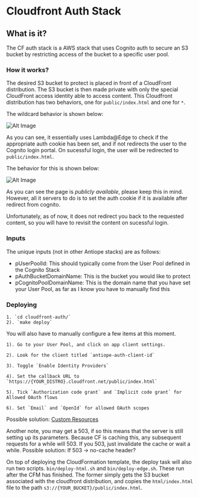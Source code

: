 # Cloudfront Auth Stack


## What is it?

The CF auth stack is a AWS stack that uses Cognito auth to secure an S3 bucket by restricting access of the bucket to a specific user pool.

### How it works?
The desired S3 bucket to protect is placed in front of a CloudFront distribution. The S3 bucket is then made private with only the special CloudFront access identity able to access content. This Cloudfront distribution has two behaviors, one for `public/index.html` and one for `*`.

The wildcard behavior is shown below:


![Alt Image](https://user-images.githubusercontent.com/14262055/49660211-0aa9f300-fa14-11e8-91fd-8c86e9ae746b.png)


As you can see, it essentially uses Lambda@Edge to check if the appropriate auth cookie has been set, and if not redirects the user to the Cognito login portal. On sucessful login, the user will be redirected to `public/index.html`.

The behavior for this is shown below:

![Alt Image](https://user-images.githubusercontent.com/14262055/49660212-0aa9f300-fa14-11e8-9d59-901eced101dc.png)

As you can see the page is *publicly available*, please keep this in mind. However, all it servers to do is to set the auth cookie if it is available after redirect from cognito.

Unfortunately, as of now, it does not redirect you back to the requested content, so you will have to revisit the content on sucessful login.

### Inputs
The unique inputs (not in other Antiope stacks) are as follows:

- pUserPoolId: This should typically come from the User Pool defined in the Cognito Stack
- pAuthBucketDomainName: This is the bucket you would like to protect
- pCognitoPoolDomainName: This is the domain name that you have set your User Pool, as far as I know you have to manually find this

### Deploying
    1. `cd cloudfront-auth/`
    2). `make deploy`

You will also have to manually configure a few items at this moment.

    1). Go to your User Pool, and click on app client settings.
    
    2). Look for the client titled `antiope-auth-client-id`
    
    3). Toggle `Enable Identity Providers`
    
    4). Set the callback URL to `https://{YOUR_DISTRO}.cloudfront.net/public/index.html`
    
    5). Tick `Authorization code grant` and `Implicit code grant` for Allowed OAuth flows
    
    6). Set `Email` and `OpenId` for allowed OAuth scopes
Possible solution: [Custom Resources](https://github.com/rosberglinhares/CloudFormationCognitoCustomResources)

Another note, you may get a 503, if so this means that the server is still setting up its parameters. Because CF is caching this, any subsequent requests for a while will 503. If you 503, just invalidate the cache or wait a while.
Possible solution: If 503 -> no-cache header?

On top of deploying the CloudFormation template, the deploy task will also run two scripts. `bin/deploy-html.sh` and `bin/deploy-edge.sh`. These run after the CFM has finished. The former simply gets the S3 bucket associated with the cloudfront distribution, and copies the `html/index.html` file to the path `s3://{YOUR_BUCKET}/public/index.html`.
